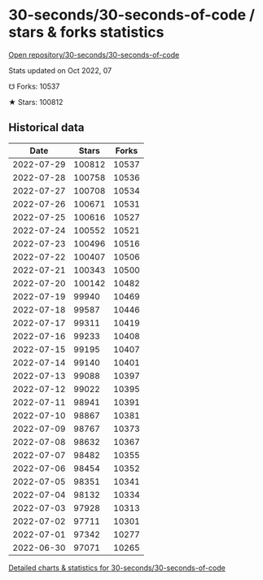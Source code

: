 # 30-seconds/30-seconds-of-code / stars & forks statistics

[Open repository/30-seconds/30-seconds-of-code](https://github.com/30-seconds/30-seconds-of-code)

Stats updated on Oct 2022, 07

☋ Forks: 10537

★ Stars: 100812

## Historical data
| Date | Stars | Forks |
|------|-------|-------|
| 2022-07-29 | 100812 | 10537 | 
| 2022-07-28 | 100758 | 10536 | 
| 2022-07-27 | 100708 | 10534 | 
| 2022-07-26 | 100671 | 10531 | 
| 2022-07-25 | 100616 | 10527 | 
| 2022-07-24 | 100552 | 10521 | 
| 2022-07-23 | 100496 | 10516 | 
| 2022-07-22 | 100407 | 10506 | 
| 2022-07-21 | 100343 | 10500 | 
| 2022-07-20 | 100142 | 10482 | 
| 2022-07-19 | 99940 | 10469 | 
| 2022-07-18 | 99587 | 10446 | 
| 2022-07-17 | 99311 | 10419 | 
| 2022-07-16 | 99233 | 10408 | 
| 2022-07-15 | 99195 | 10407 | 
| 2022-07-14 | 99140 | 10401 | 
| 2022-07-13 | 99088 | 10397 | 
| 2022-07-12 | 99022 | 10395 | 
| 2022-07-11 | 98941 | 10391 | 
| 2022-07-10 | 98867 | 10381 | 
| 2022-07-09 | 98767 | 10373 | 
| 2022-07-08 | 98632 | 10367 | 
| 2022-07-07 | 98482 | 10355 | 
| 2022-07-06 | 98454 | 10352 | 
| 2022-07-05 | 98351 | 10341 | 
| 2022-07-04 | 98132 | 10334 | 
| 2022-07-03 | 97928 | 10313 | 
| 2022-07-02 | 97711 | 10301 | 
| 2022-07-01 | 97342 | 10277 | 
| 2022-06-30 | 97071 | 10265 | 


[Detailed charts & statistics for 30-seconds/30-seconds-of-code](https://reviewgithub.com/rep/30-seconds/30-seconds-of-code)
